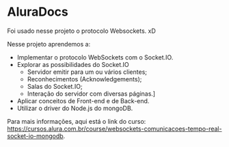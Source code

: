 # AluraDocs
Foi usado nesse projeto o protocolo Websockets. xD

Nesse projeto aprendemos a:
- Implementar o protocolo WebSockets com o Socket.IO.
- Explorar as possibilidades do Socket.IO
  * Servidor emitir para um ou vários clientes;
  * Reconhecimentos (Acknowledgements);
  * Salas do Socket.IO;
  * Interação do servidor com diversas páginas.]
- Aplicar conceitos de Front-end e de Back-end.
- Utilizar o driver do Node.js do mongoDB.

Para mais informações, aqui está o link do curso: https://cursos.alura.com.br/course/websockets-comunicacoes-tempo-real-socket-io-mongodb.
